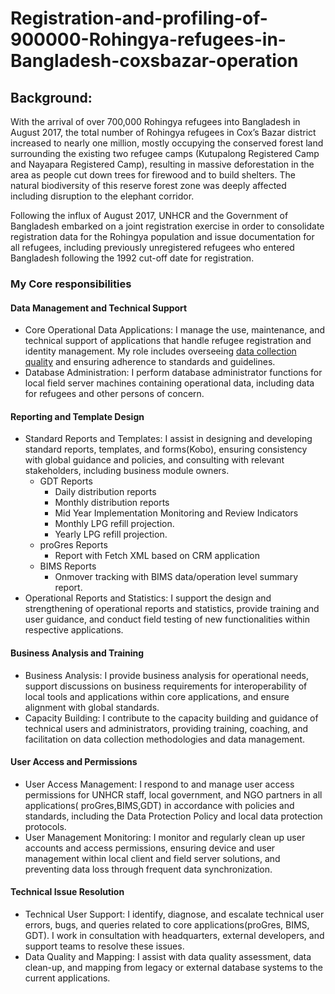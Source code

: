 # Registration-and-profiling-of-900000-Rohingya-refugees-in-Bangladesh-coxsbazar-operation

## Background: 
With the arrival of over 700,000 Rohingya refugees into Bangladesh in August 2017, the total number of Rohingya refugees in Cox’s Bazar district increased to nearly one million, mostly occupying the conserved forest land surrounding the existing two refugee camps (Kutupalong Registered Camp and Nayapara Registered Camp), resulting in massive deforestation in the area as people cut down trees for firewood and to build shelters. The natural biodiversity of this reserve forest zone was deeply affected including disruption to the elephant corridor. 

Following the influx of August 2017, UNHCR and the Government of Bangladesh embarked on a joint registration exercise in order to consolidate registration data for the Rohingya population and issue documentation for all refugees, including previously unregistered refugees who entered Bangladesh following the 1992 cut-off date for registration.

### My Core responsibilities

#### Data Management and Technical Support
- Core Operational Data Applications: I manage the use, maintenance, and technical support of applications that handle refugee registration and identity management. My role includes overseeing [data collection quality](https://github.com/maeshakib/Data-Quality-on-Population-Database-SQL-Analysis) and ensuring adherence to standards and guidelines. 
- Database Administration: I perform database administrator functions for local field server machines containing operational data, including data for refugees and other persons of concern.

#### Reporting and Template Design
- Standard Reports and Templates: I assist in designing and developing standard reports, templates, and forms(Kobo), ensuring consistency with global guidance and policies, and consulting with relevant stakeholders, including business module owners.
  - GDT Reports
    - Daily distribution reports
    - Monthly distribution reports
    - Mid Year Implementation Monitoring and Review Indicators
    - Monthly LPG refill projection.
    - Yearly LPG refill projection.     
  - proGres Reports
    - Report with Fetch XML based on CRM application
  - BIMS Reports
    - Onmover tracking with BIMS data/operation level summary report. 
- Operational Reports and Statistics: I support the design and strengthening of operational reports and statistics, provide training and user guidance, and conduct field testing of new functionalities within respective applications.

#### Business Analysis and Training
- Business Analysis: I provide business analysis for operational needs, support discussions on business requirements for interoperability of local tools and applications within core applications, and ensure alignment with global standards.
- Capacity Building: I contribute to the capacity building and guidance of technical users and administrators, providing training, coaching, and facilitation on data collection methodologies and data management.
#### User Access and Permissions
- User Access Management: I respond to and manage user access permissions for UNHCR staff, local government, and NGO partners in all applications( proGres,BIMS,GDT) in accordance with policies and standards, including the Data Protection Policy and local data protection protocols.
- User Management Monitoring: I monitor and regularly clean up user accounts and access permissions, ensuring device and user management within local client and field server solutions, and preventing data loss through frequent data synchronization.

#### Technical Issue Resolution
- Technical User Support: I identify, diagnose, and escalate technical user errors, bugs, and queries related to core applications(proGres, BIMS, GDT). I work in consultation with headquarters, external developers, and support teams to resolve these issues.
- Data Quality and Mapping: I assist with data quality assessment, data clean-up, and mapping from legacy or external database systems to the current applications.

